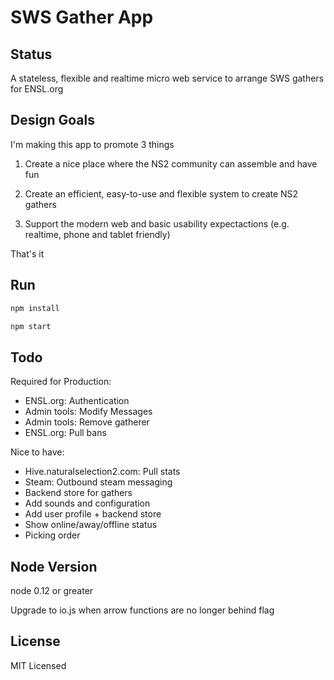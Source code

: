# SWS Gather App

## Status

A stateless, flexible and realtime micro web service to arrange SWS gathers for ENSL.org

## Design Goals

I'm making this app to promote 3 things

1) Create a nice place where the NS2 community can assemble and have fun

2) Create an efficient, easy-to-use and flexible system to create NS2 gathers

3) Support the modern web and basic usability expectactions (e.g. realtime, phone and tablet friendly)

That's it

## Run

```bash
npm install

npm start
```

## Todo

Required for Production:
- ENSL.org: Authentication
- Admin tools: Modify Messages
- Admin tools: Remove gatherer
- ENSL.org: Pull bans

Nice to have:

- Hive.naturalselection2.com: Pull stats
- Steam: Outbound steam messaging
- Backend store for gathers
- Add sounds and configuration
- Add user profile + backend store
- Show online/away/offline status
- Picking order

## Node Version

node 0.12 or greater

Upgrade to io.js when arrow functions are no longer behind flag

## License

MIT Licensed
